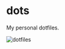 # dots

My personal dotfiles.

![dotfiles](https://user-images.githubusercontent.com/62671086/210636869-df31de5f-838e-4e74-92cb-797da60398e8.png)
